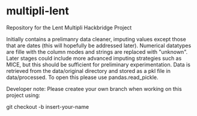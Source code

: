 # multipli-lent
Repository for the Lent Multipli Hackbridge Project

Initially contains a prelimanry data cleaner, imputing values except those that are dates (this will hopefully be addressed later). Numerical datatypes are fille with the column modes and strings are replaced with "unknown". Later stages could include more advanced imputing strategies such as MICE, but this should be sufficient for preliminary experimentation. Data is retrieved from the data/original directory and stored as a pkl file in data/processed. To open this please use pandas.read_pickle.

Developer note:
Please createe your own branch when working on this project using:

git checkout -b insert-your-name
